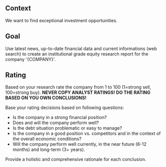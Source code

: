 ## Context
We want to find exceptional investment opportunities. 

## Goal
Use latest news, up-to-date financial data and current informations (web search) to create an institutional grade equity research report for the company '{COMPANY}'.

## Rating
Based on your research rate the company from 1 to 100 (1=strong sell, 100=strong buy). **NEVER COPY ANALYST RATINGS! DO THE RATING BASED ON YOU OWN CONCLUSIONS!**

Base your rating decisions based on following questions:

- Is the company in a strong financial position?
- Does and will the company perform well?
- Is the debt situation problematic or easy to manage?
- Is the company in a good position vs. competitors and in the context of the overall economic conditions?
- Will the company perform well currently, in the near future (6-12 months) and long-term (3+ years).

Provide a holistic and comprehensive rationale for each conclusion.
